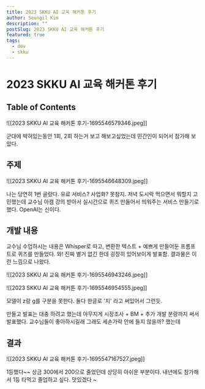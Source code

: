 ```yaml
---
title: 2023 SKKU AI 교육 해커톤 후기
author: Seungil Kim
description: ""
postSlug: 2023 SKKU AI 교육 해커톤 후기
featured: true
tags:
  - dev
  - skku
---
```

# 2023 SKKU AI 교육 해커톤 후기

## Table of Contents


![[2023 SKKU AI 교육 해커톤 후기-1695546579346.jpeg]]

군대에 박혀있는동안 1회, 2회 하는거 보고 해보고싶었는데 민간인이 되어서 참가해 보았다.

## 주제

![[2023 SKKU AI 교육 해커톤 후기-1695546648309.jpeg]]

나는 당연히 1번 골랐다. 유료 서비스? 사업화? 못참지.
저녁 도시락 먹으면서 뭐할지 고민했는데 교수님 아캠 강의 받아서 실시간으로 퀴즈 만들어서 띄워주는 서비스 만들기로 했다. OpenAI는 신이다.

## 개발 내용

교수님 수업하시는 내용은 Whisper로 따고, 변환한 텍스트 + 예쁘게 만들어둔 프롬프트로 퀴즈를 만들었다. 와! 진짜 별거 없긴 한데 굉장히 있어보이게 발표함. 결과물은 이런 느낌으로 나왔다.

![[2023 SKKU AI 교육 해커톤 후기-1695546943246.jpeg]]

![[2023 SKKU AI 교육 해커톤 후기-1695546954555.jpeg]]

모델이 z랑 g를 구분을 못한다. 둘다 한글로 '지' 라고 써있어서 그런듯.

만들고 발표는 대충 하려고 했는데 야무지게 시장조사 + BM + 추가 개발 분량까지 써서 발표했다.
교수님들이 좋아하시길래 그래도 세손가락 안에 들지 않을까? 했는데

## 결과

![[2023 SKKU AI 교육 해커톤 후기-1695547167527.jpeg]]

1등했다~~
상금 300에서 200으로 줄었던데 상당히 아쉬운 부분이다.
내년에도 참가해서 1등 타먹고 졸업하고 싶다. 맛있겠다 ~
